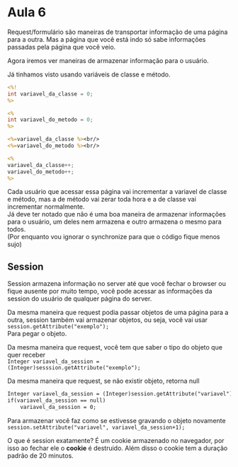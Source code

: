 # Aula 6
Request/formulário são maneiras de transportar informação de uma página para a outra.
Mas a página que você está indo só sabe informações passadas pela página que você veio.  

Agora iremos ver maneiras de armazenar informação para o usuário.  

Já tinhamos visto usando variáveis de classe e método.  
```JSP
<%!
int variavel_da_classe = 0;
%>

<%
int variavel_do_metodo = 0;
%>

<%=variavel_da_classe %><br/>
<%=variavel_do_metodo %><br/>

<%
variavel_da_classe++;
variavel_do_metodo++;
%>
```

Cada usuário que acessar essa página vai incrementar a variavel de classe e método, mas a de método vai zerar toda hora e a de classe vai incrementar normalmente.  
Já deve ter notado que não é uma boa maneira de armazenar informações para o usuário, um deles nem armazena e outro armazena o mesmo para todos.  
(Por enquanto vou ignorar o synchronize para que o código fique menos sujo)

## Session
Session armazena informação no server até que você fechar o browser ou fique ausente por muito tempo, você pode acessar as informações da session do usuário de qualquer página do server.  

Da mesma maneira que request podia passar objetos de uma página para a outra, session também vai armazenar objetos, ou seja, você vai usar  
`session.getAttribute("exemplo");`  
Para pegar o objeto.  

Da mesma maneira que request, você tem que saber o tipo do objeto que quer receber  
`Integer variavel_da_session = (Integer)sesssion.getAttribute("exemplo");`  

Da mesma maneira que request, se não existir objeto, retorna null  
```JSP
Integer variavel_da_session = (Integer)session.getAttribute("variavel");
if(variavel_da_session == null)
	variavel_da_session = 0;
```

Para armazenar você faz como se estivesse gravando o objeto novamente  
`session.setAttribute("variavel", variavel_da_session+1);`

O que é session exatamente? É um cookie armazenado no navegador, por isso ao fechar ele o **cookie** é destruido. Além disso o cookie tem a duração padrão de 20 minutos.
